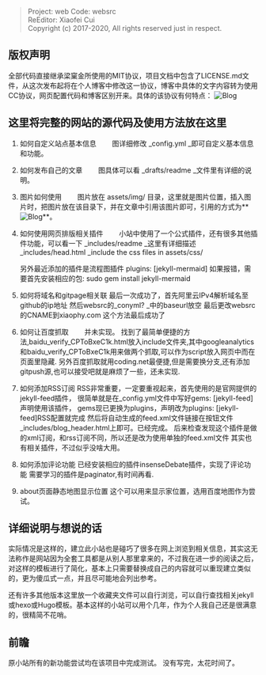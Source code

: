 >  Project: web                                Code: websrc                
   ReEditor: Xiaofei Cui                                                    
   Copyright (c) 2017-2020,    All rights reserved just in respect.         

## 版权声明

全部代码直接继承梁窠金所使用的MIT协议，项目文档中包含了LICENSE.md文件，从这次发布起将在个人博客中修改这一协议，博客中具体的文字内容转为使用CC协议，网页配置代码和博客区别开来。具体的该协议有何特点：
![Blog](/web/assets/img/agreement.png)

## 这里将完整的网站的源代码及使用方法放在这里

1. 如何自定义站点基本信息
　　图详细修改 _config.yml _即可自定义基本信息和功能。

2. 如何发布自己的文章
　　图具体可以看 _drafts/readme _文件里有详细的说明。

3. 图片如何使用
　　图片放在 assets/img/ 目录，这里就是图片位置，插入图片时，把图片放在该目录下，并在文章中引用该图片即可，引用的方式为**![Blog](图片路径)**。

4. 如何使用网页排版相关插件
　　小站中使用了一个公式插件，还有很多其他插件功能，可以看一下 _includes/readme _这里有详细描述 
    _includes/head.html 
    _include the css files in assets/css/

    另外最近添加的插件是流程图插件
    plugins: [jekyll-mermaid]
    如果报错，需要首先安装相应的包: sudo gem install jekyll-mermaid

5. 如何将域名和gitpage相关联
    最后一次成功了，首先阿里云IPv4解析域名至github的ip地址
    然后websrc的_conyml? _中的baseurl放空
    最后更改websrc的CNAME到xiaophy.com
    这个方法最后成功了

6. 如何让百度抓取
　　并未实现。
    找到了最简单便捷的方法,baidu_verify_CPToBxeC1k.html放入include文件夹,其中googleanalytics和baidu_verify_CPToBxeC1k用来做两个抓取,可以作为script放入网页中而在页面里隐藏.
    另外百度抓取就用coding.net最便捷,但是需要换分支,还有添加gitpush源,也可以接受吧就是麻烦了一些，还未实现.

7. 如何添加RSS订阅
    RSS非常重要，一定要重视起来，首先使用的是官网提供的jekyll-feed插件，
    很简单就是在_config.yml文件中写好gems: [jekyll-feed]声明使用该插件，
    gems现已更换为plugins，声明改为plugins: [jekyll-feed]RSS配置就完成
    然后将自动生成的feed.xml文件链接在按钮文件_includes/blog_header.html上即可。已经完成。
    后来检查发现这个插件是做的xml订阅，和rss订阅不同，所以还是改为使用单独的feed.xml文件
    其实也有相关插件，不过似乎没啥大用。

8. 如何添加评论功能
    已经安装相应的插件insenseDebate插件，实现了评论功能
    需要学习的插件是paginator,有时间再看.

9. about页面静态地图显示位置
    这个可以用来显示家位置，选用百度地图作为尝试。

## 详细说明与想说的话

实际情况是这样的，建立此小站也是碰巧了很多在网上浏览到相关信息，其实这无法称作是网站因为全套工具都是从别人那里拿来的，不过我在进一步的阅读之后，对这样的模板进行了简化，基本上只需要替换成自己的内容就可以重现建立类似的，更为傻瓜式一点，并且尽可能地会列出参考。

还有许多其他版本这里放一个收藏夹文件可以自行浏览，可以自行查找相关jekyll或hexo或Hugo模板。基本这样的小站可以用个几年，作为个人我自己还是很满意的，很精简不花哨。


## 前瞻

原小站所有的新功能尝试均在该项目中完成测试。
没有写完，太花时间了。







